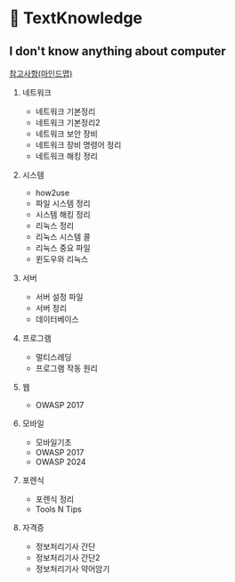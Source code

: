 # 📑 TextKnowledge

## I don't know anything about computer

[참고사항(마인드맵)](https://github.com/limtaehyi/MyMindMap)
1. 네트워크
   - 네트워크 기본정리
   - 네트워크 기본정리2
   - 네트워크 보안 장비
   - 네트워크 장비 명령어 정리
   - 네트워크 해킹 정리

2. 시스템
   - how2use
   - 파일 시스템 정리
   - 시스템 해킹 정리
   - 리눅스 정리
   - 리눅스 시스템 콜
   - 리눅스 중요 파일
   - 윈도우와 리눅스

3. 서버
   - 서버 설정 파일
   - 서버 정리
   - 데이터베이스

4. 프로그램
   - 멀티스레딩
   - 프로그램 작동 원리
   
5. 웹
   - OWASP 2017

6. 모바일
   - 모바일기초
   - OWASP 2017
   - OWASP 2024

7. 포렌식
   - 포렌식 정리
   - Tools N Tips

8. 자격증
   - 정보처리기사 간단
   - 정보처리기사 간단2
   - 정보처리기사 약어암기
